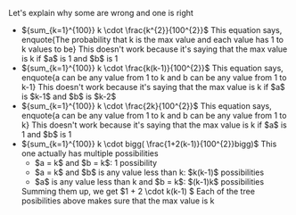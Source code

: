 Let's explain why some are wrong and one is right

<ul>
<li> ${sum_{k=1}^{100}} k \cdot \frac{k^{2}}{100^{2}}$ 
This equation says, enquote{The probability that k is the max value and each value has 1 to k values to be} 
This doesn't work because it's saying that the max value is k if $a$ is 1 and $b$ is 1
<li> ${sum_{k=1}^{100}} k \cdot \frac{k(k-1)}{100^{2}}$
This equation says, enquote{a can be any value from 1 to k and b can be any value from 1 to k-1} 
This doesn't work because it's saying that the max value is k if $a$ is $k-1$ and $b$ is $k-2$
<li> ${sum_{k=1}^{100}} k \cdot \frac{2k}{100^{2}}$ 
This equation says, enquote{a can be any value from 1 to k and b can be any value from 1 to k} 
This doesn't work because it's saying that the max value is k if $a$ is 1 and $b$ is 1
<li> ${sum_{k=1}^{100}} k \cdot bigg( \frac{1+2(k-1)}{100^{2}}bigg)$ 
This one actually has multiple possibilities
<ul>
<li> $a = k$ and $b = k$: 1 possibility
<li> $a = k$ and $b$ is any value less than k: $k(k-1)$ possibilities
<li> $a$ is any value less than k and $b = k$: $(k-1)k$ possibilities
</ul>
Summing them up, we get $1 + 2 \cdot k(k-1) $ 
Each of the tree posibilities above makes sure that the max value is k
</ul>
